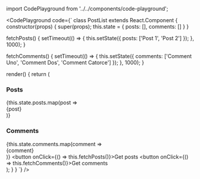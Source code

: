 import CodePlayground from '../../components/code-playground';

<CodePlayground code={`
class PostList extends React.Component {
  constructor(props) {
    super(props);
    this.state = {
      posts: [],
      comments: []
    }
  }

  fetchPosts() {
    setTimeout(() => {
      this.setState({
        posts: ['Post 1', 'Post 2']
      });
    }, 1000);
  }

  fetchComments() {
    setTimeout(() => {
      this.setState({
        comments: ['Comment Uno', 'Comment Dos', 'Comment Catorce']
      });
    }, 1000);
  }

  render() {
    return (
      <div>
        <h3>Posts</h3>
        {this.state.posts.map(post => <div key={post}>{post}</div>)}
        <h3>Comments</h3>
        {this.state.comments.map(comment => <div key={comment}>{comment}</div>)}
        <button onClick={() => this.fetchPosts()}>Get posts</button>
        <button onClick={() => this.fetchComments()}>Get comments</button>
      </div>
    );
  }
}
`} />